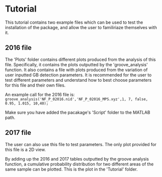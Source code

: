 # Tutorial
This tutorial contains two example files which can be used to test the installation of the package, and allow the user to familiriaze themselves with it.

## 2016 file
The 'Plots' folder contains different plots produced from the analysis of this file. Specifically,  it contains the plots outputted by the 'groove_analysis' function. It also contains a file with plots produced from the variation of user inputted GB detection parameters. It is recommended for the user to test different parameters and understand how to best choose parameters for this file and their own files.

An example call for the 2016 file is:
`groove_analysis('NF_P_02016.nid','NF_P_02016_MPS.xyz',1, 7, false, 0.95, 1.015, 10,40);`

Make sure you have added the pacakage's 'Script' folder to the MATLAB path.

## 2017 file
The user can also use this file to test parameters. The only plot provided for this file is a 2D view. 

By adding up the 2016 and 2017 tables outputted by the groove analysis function, a cumulative probability distribution for two different areas of the same sample can be plotted. This is the plot in the 'Tutorial' folder.
